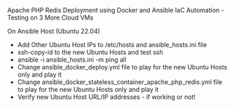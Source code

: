 Apache PHP Redis Deployment using Docker and Ansible IaC Automation - Testing on 3 More Cloud VMs


On Ansible Host (Ubuntu 22.04)
- Add Other Ubuntu Host IPs to /etc/hosts and ansible_hosts.ini file
- ssh-copy-id to the new Ubuntu Hosts and test ssh
- ansible -i ansible_hosts.ini -m ping all
- Change ansible_docker_deploy.yml file to play for the new Ubuntu Hosts only and play it
- Change ansible_docker_stateless_container_apache_php_redis.yml file to play for the new Ubuntu Hosts only and play it
- Verify new Ubuntu Host URL/IP addresses - if working or not!

